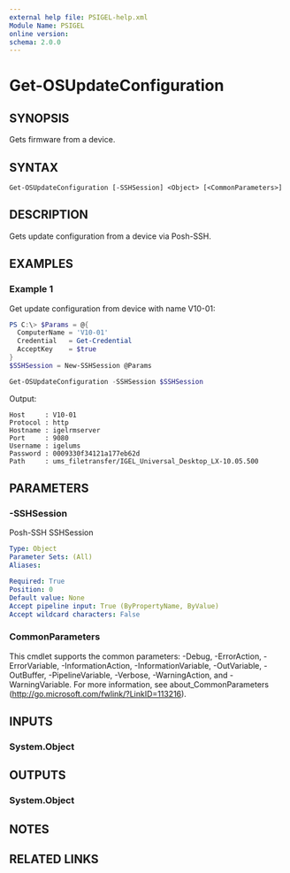 ```yaml
---
external help file: PSIGEL-help.xml
Module Name: PSIGEL
online version:
schema: 2.0.0
---
```


# Get-OSUpdateConfiguration

## SYNOPSIS
Gets firmware from a device.

## SYNTAX

```
Get-OSUpdateConfiguration [-SSHSession] <Object> [<CommonParameters>]
```

## DESCRIPTION
Gets update configuration from a device via Posh-SSH.

## EXAMPLES

### Example 1

Get update configuration from device with name V10-01:

```powershell
PS C:\> $Params = @{
  ComputerName = 'V10-01'
  Credential   = Get-Credential
  AcceptKey    = $true
}
$SSHSession = New-SSHSession @Params

Get-OSUpdateConfiguration -SSHSession $SSHSession
```

Output:

```console
Host     : V10-01
Protocol : http
Hostname : igelrmserver
Port     : 9080
Username : igelums
Password : 0009330f34121a177eb62d
Path     : ums_filetransfer/IGEL_Universal_Desktop_LX-10.05.500
```

## PARAMETERS

### -SSHSession
Posh-SSH SSHSession

```yaml
Type: Object
Parameter Sets: (All)
Aliases:

Required: True
Position: 0
Default value: None
Accept pipeline input: True (ByPropertyName, ByValue)
Accept wildcard characters: False
```

### CommonParameters
This cmdlet supports the common parameters: -Debug, -ErrorAction, -ErrorVariable, -InformationAction, -InformationVariable, -OutVariable, -OutBuffer, -PipelineVariable, -Verbose, -WarningAction, and -WarningVariable.
For more information, see about_CommonParameters (http://go.microsoft.com/fwlink/?LinkID=113216).

## INPUTS

### System.Object

## OUTPUTS

### System.Object
## NOTES

## RELATED LINKS
